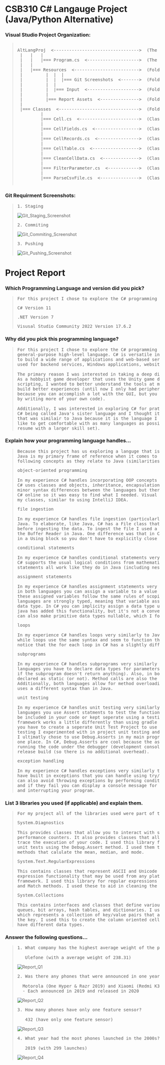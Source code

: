 # CSB310 C# Langauge Project (Java/Python Alternative)

### Visual Studio Project Organization:
> <pre>
>  
> AltLangProj  <--------------------------------->  (The Visual Studio Project)  
>  |   |   |  
>  |   |   |=== Program.cs  <-------------------->  (The Main Program Driver)  
>  |   |  
>  |   |=== Resources  <------------------------->  (Folder Containing Project Resources)  
>  |         |  |  |
>  |         |  |  |=== Git Screenshots  <------->  (Folder Containing Required Git Screenshots)  
>  |         |  |  
>  |         |  |=== Input  <-------------------->  (Folder Containing Input csv Files)  
>  |         |  
>  |         |=== Report Assets  <--------------->  (Folder Containing Screenshots for Report)  
>  |  
>  |=== Classes  <------------------------------->  (Folder Containing the Classes for the Project)
>          |  
>          |=== Cell.cs  <----------------------->  (Class representing one cell record)  
>          |  
>          |=== CellFields.cs  <----------------->  (Class representing a column oriented table)  
>          |  
>          |=== CellRecords.cs  <---------------->  (Class representing a row oriented table)  
>          |  
>          |=== CellTable.cs  <------------------>  (Class where I implemented my additional methods)
>          |  
>          |=== CleanCellData.cs  <-------------->  (Class to clean cell data)  
>          |  
>          |=== FilterParameter.cs  <------------>  (Class to filter results)  
>          |  
>          |=== ParseCsvFile.cs  <--------------->  (Class to parse csv file)  
>  
> </pre>

### Git Requirment Screenshots:
> <pre>
> 1. Staging
> </pre>
> ![Git_Staging_Screenshot](https://github.com/twopercentjazz/CSB310_AltLangProj/assets/49768882/7174de4b-62c7-45eb-971f-0cc1239611a6)
> <pre>
> 2. Commiting
> </pre>
> ![Git_Commiting_Screenshot](https://github.com/twopercentjazz/CSB310_AltLangProj/assets/49768882/cbf1d54b-78af-45f3-8e02-042f0bda1e4b)
> <pre>
> 3. Pushing
> </pre>
> ![Git_Pushing_Screenshot](https://github.com/twopercentjazz/CSB310_AltLangProj/assets/49768882/bb20bcdc-ebd2-4d12-992c-36c0c47ca2f6)

# Project Report

### Which Programming Language and version did you pick?
> <pre>
> For this project I chose to explore the C# programming language using the Visual Studio IDE. 
> </pre>
> <pre>
> C# Version 11
> </pre>
> <pre>
> .NET Version 7
> </pre>
> <pre>
> Visusal Studio Community 2022 Version 17.6.2
> </pre>

### Why did you pick this programming language?
> <pre>
> For this project I chose to explore the C# programming language because it is a widely used 
> general-purpose high-level language. C# is versatile in the industry and it is used today 
> to build a wide range of applications and web-based services. For example, C# is commonly 
> used for backend services, Windows applications, website development, and game development. 
>
> The primary reason I was interested in taking a deep dive into C# was for game development.
> As a hobbyist game developer that uses the Unity game development engine, which uses C# for
> scripting, I wanted to better understand the tools at my disposal and step up my game to 
> build better experiences (until now I only had peripheral experience with the language 
> because you can accomplish a lot with the GUI, but you can better customize an experience
> by writing more of your own code). 
>
> Additionally, I was interested in exploring C# for pratical reasons. To elaborate, I've heard 
> C# being called Java's sister language and I thought it would be useful to learn a language 
> that was similair to Java because it is the language I am most familair with, and I would
> like to get comfortable with as many languages as possible before schools over (to pad my
> resume with a larger skill set). 
> </pre>

### Explain how your programming language handles...
> <pre>
> Because this project has us exploring a languge that is an alternative to Java, and because
> Java is my primary frame of reference when it comes to programming, I will explore the 
> following concepts as they relate to Java (similarities/differences). 
> </pre>
> <pre>
> object-oriented programming
>
> In my experience C# handles incorporating OOP concepts very similarly to Java. To elaborate,
> C# uses classes and objects, inheritance, encapsulation, and polymorphism. There are some 
> minor syntax differences between the languages but there is robust documentation for 
> C# online so it was easy to find what I needed. Visual Studio made it easy to organize 
> my classes, similar to using IntelliJ IDEA. 
> </pre>
> <pre>
> file ingestion
>
> In my experience C# handles file ingestion (particularly for csv/text) very similarly to
> Java. To elaborate, like Java, C# has a File class that lets you check if a file exists 
> before ingesting the data. To ingest the file I used a Stream Reader in C#, where I use
> the Buffer Reader in Java. One difference was that in C# you can perfrom file ingestion
> in a Using block so you don't have to explicitly close the Reader object after use.
> </pre>
> <pre>
> conditional statements
>
> In my experience C# handles conditional statements very similarly to Java. To elaborate, 
> C# supports the usual logical conditions from mathematics, and the if, if-else, and else 
> statements all work like they do in Java (including nesting conditinals).  
> </pre>
> <pre>
> assignment statements
>
> In my experience C# handles assignment statements very similarly to Java. To elaborate,
> in both languages you can assign a variable to a value using the equals sign (and accessing
> these assigned variables follow the same rules of scoping in both languages). Also, both 
> languages are strongly typed, meaning that variable assignment must be associated with a 
> data type. In C# you can implicity assign a data type using the var keyword (but I think 
> java has added this functionality, but it's not a convention I use in Java). In C# you 
> can also make primitive data types nullable, which I found helpful for this project. 
> </pre>
> <pre>
> loops
>
> In my experience C# handles loops very similarly to Java. To elaborate, both for loops and 
> while loops use the same syntax and seem to function the same way in both languages. I did
> notice that the for each loop in C# has a slightly differrent syntax than in Java though. 
> </pre>
> <pre>
> subprograms
>
> In my experience C# handles subprograms very similarly to Java. To elaborate, in both 
> languages you have to declare data types for parameters and return statements (or void
> if the subprogram doesn't return anything). Also, in both languages methods can be 
> declared as static (or not). Method calls are also the same in both languages. 
> Additionally, both languages allow for method overloading, but in C# method overriding 
> uses a different syntax than in Java.
> </pre>
> <pre>
> unit testing
>
> In my experience C# handles unit testing very similarly to Java. To elaborate, in both 
> languages you use Assert statments to test the functionality of methods. These can 
> be included in your code or kept seperate using a testing framework. The MSTest 
> framework works a little differently than using gradle in IntelliJ. In Visual Studio,
> you have to create a seperate Unit Test Project to use the framework. For my unit 
> testing I experimented with in project unit testing and using the MSTest framework.
> I ultimatly chose to use Debug.Asserts in my main program to keep all my testing in 
> one place. In C#, Debug.Asserts are cool because the asserts are only evaluated when
> running the code under the debugger (development console) and not evaluated in a 
> release build (so there is no additional overhead).
> </pre>
> <pre>
> exception handling
>
> In my experience C# handles exceptions very similarly to Java. To elaborate, both languages 
> have built in exceptions that you can handle using try/catch blocks or throw statements. You 
> can also avoid throwing exceptions by performing conditional checks before executing your code 
> and if they fail you can display a console message for the user instead of throwing the exception 
> and interrupting your program. 
> </pre>

### List 3 libraries you used (if applicable) and explain them. 
> <pre>
> For my project all of the libraries used were part of the System namespace.
> </pre>
> <pre>
> System.Diagnostics
>
> This provides classes that allow you to interact with system processes, event logs, and
> performance counters. It also provides classes that allow you to debug you application and
> trace the execution of your code. I used this library for the latter reason so I could write
> unit tests using the Debug.Assert method. I used them to test the functionality of my analytic
> methods that calulate the mean, median, and mode.
> </pre>
> <pre>
> System.Text.RegularExpressions
>
> This contains classes that represent ASCII and Unicode character encodings. It provides regular
> expression functionality that may be used from any platform or language that runs within the .NET
> framework. I used this library for regular expressions by using the Regex class and the Replace 
> and Match methods. I used these to aid in cleaning the data that was parsed from the csv file. 
> </pre>
> <pre>
> System.Collections
>
> This contains interfaces and classes that define various collections of objects, such as lists,
> queues, bit arrays, hash tables, and dictionaries. I used this library for the Hashtable class,
> which represents a collection of key/value pairs that are organized based on the hash code of 
> the key. I used this to create the column oriented cell table because the values are allowed to
> have different data types.
> </pre>

### Answer the following questions...
> <pre>
> 1. What company has the highest average weight of the phone body?
> 
>    Ulefone (with a average weight of 238.31)
> </pre>
> ![Report_Q1](https://github.com/twopercentjazz/CSB310_AltLangProj/assets/49768882/d8ebc3f1-bb4c-4939-b3a1-0b8267897da1)
> <pre>
> 2. Was there any phones that were announced in one year and released in another? 
>
>   Motorola (One Hyper & Razr 2019) and Xiaomi (Redmi K30 5G & Mi Mix Alpha)
>   - Each announced in 2019 and released in 2020
> </pre>
> ![Report_Q2](https://github.com/twopercentjazz/CSB310_AltLangProj/assets/49768882/c501d777-5c9a-4117-93ce-acb63fefd3e3)
> <pre>
> 3. How many phones have only one feature sensor?
>
>    432 (have only one feature sensor)
> </pre>
> ![Report_Q3](https://github.com/twopercentjazz/CSB310_AltLangProj/assets/49768882/7959a91f-68fe-45b1-b086-0cfb8c289371)
> <pre>
> 4. What year had the most phones launched in the 2000s?
>
>    2019 (with 299 launches)
> </pre>
> ![Report_Q4](https://github.com/twopercentjazz/CSB310_AltLangProj/assets/49768882/48a1f099-6aa5-4c9b-9d4f-defef13f7a09)



